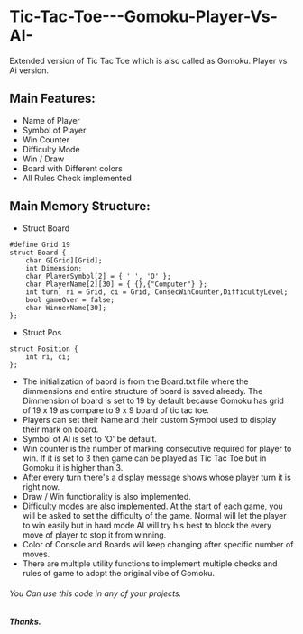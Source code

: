 # Tic-Tac-Toe---Gomoku-Player-Vs-AI-
Extended version of Tic Tac Toe which is also called as Gomoku. Player vs Ai version.
## Main Features:
- Name of Player
- Symbol of Player
- Win Counter
- Difficulty Mode
- Win / Draw
- Board with Different colors
- All Rules Check implemented
## Main Memory Structure:
- Struct Board
```
#define Grid 19
struct Board {
    char G[Grid][Grid];
    int Dimension;
    char PlayerSymbol[2] = { ' ', 'O' };
    char PlayerName[2][30] = { {},{"Computer"} };
    int turn, ri = Grid, ci = Grid, ConsecWinCounter,DifficultyLevel;
    bool gameOver = false;
    char WinnerName[30];
};
```
- Struct Pos
```
struct Position {
    int ri, ci;
};
```
- The initialization of baord is from the Board.txt file where the dimmensions and entire structure of board is saved already. The Dimmension of board is set to 19 by default because Gomoku has grid of 19 x 19 as compare to 9 x 9 board of tic tac toe. <br />
- Players can set their Name and their custom Symbol used to display their mark on board. <br />
- Symbol of AI is set to 'O' be default.<br />
- Win counter is the number of marking consecutive required for player to win. If it is set to 3 then game can be played as Tic Tac Toe but in Gomoku it is higher than 3.<br />
- After every turn there's a display message shows whose player turn it is right now. <br />
- Draw / Win functionality is also implemented. <br />
- Difficulty modes are also implemented. At the start of each game, you will be asked to set the difficulty of the game. Normal will let the player to win easily but in hard mode AI will try his best to block the every move of player to stop it from winning. <br />
- Color of Console and Boards will keep changing after specific number of moves. <br />
- There are multiple utility functions to implement multiple checks and rules of game to adopt the original vibe of Gomoku. <br />
###### You Can use this code in any of your projects. <br />
###### **Thanks.**
